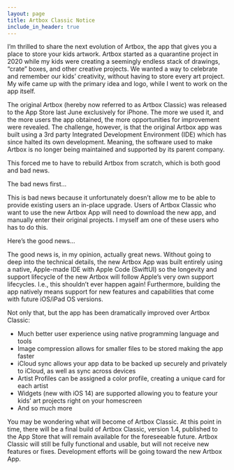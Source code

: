 ```yaml
---
layout: page
title: Artbox Classic Notice
include_in_header: true
---
```


I’m thrilled to share the next evolution of Artbox, the app that gives you a place to store your kids artwork.
Artbox started as a quarantine project in 2020 while my kids were creating a seemingly endless stack of drawings, “crate” boxes, and other creative projects. We wanted a way to celebrate and remember our kids’ creativity, without having to store every art project. My wife came up with the primary idea and logo, while I went to work on the app itself.

The original Artbox (hereby now referred to as Artbox Classic) was released to the App Store last June exclusively for iPhone. The more we used it, and the more users the app obtained, the more opportunities for improvement were revealed. The challenge, however, is that the original Artbox app was built using a 3rd party Integrated Development Environment (IDE) which has since halted its own development. Meaning, the software used to make Artbox is no longer being maintained and supported by its parent company.

This forced me to have to rebuild Artbox from scratch, which is both good and bad news.

The bad news first…

This is bad news because it unfortunately doesn’t allow me to be able to provide existing users an in-place upgrade. Users of Artbox Classic who want to use the new Artbox App will need to download the new app, and manually enter their original projects. I myself am one of these users who has to do this.

Here’s the good news…

The good news is, in my opinion, actually great news. Without going to deep into the technical details, the new Artbox App was built entirely using a native, Apple-made IDE with Apple Code (SwiftUI) so the longevity and support lifecycle of the new Artbox will follow Apple’s very own support lifecycles. I.e., this shouldn’t ever happen again! Furthermore, building the app natively means support for new features and capabilities that come with future iOS/iPad OS versions.

Not only that, but the app has been dramatically improved over Artbox Classic:
* Much better user experience using native programming language and tools
* Image compression allows for smaller files to be stored making the app faster
* iCloud sync allows your app data to be backed up securely and privately to iCloud, as well as sync across devices
* Artist Profiles can be assigned a color profile, creating a unique card for each artist
* Widgets (new with iOS 14) are supported allowing you to feature your kids’ art projects right on your homescreen
* And so much more

You may be wondering what will become of Artbox Classic. At this point in time, there will be a final build of Artbox Classic, version 1.4, published to the App Store that will remain available for the foreseeable future. Artbox Classic will still be fully functional and usable, but will not receive new features or fixes. Development efforts will be going toward the new Artbox App. 
